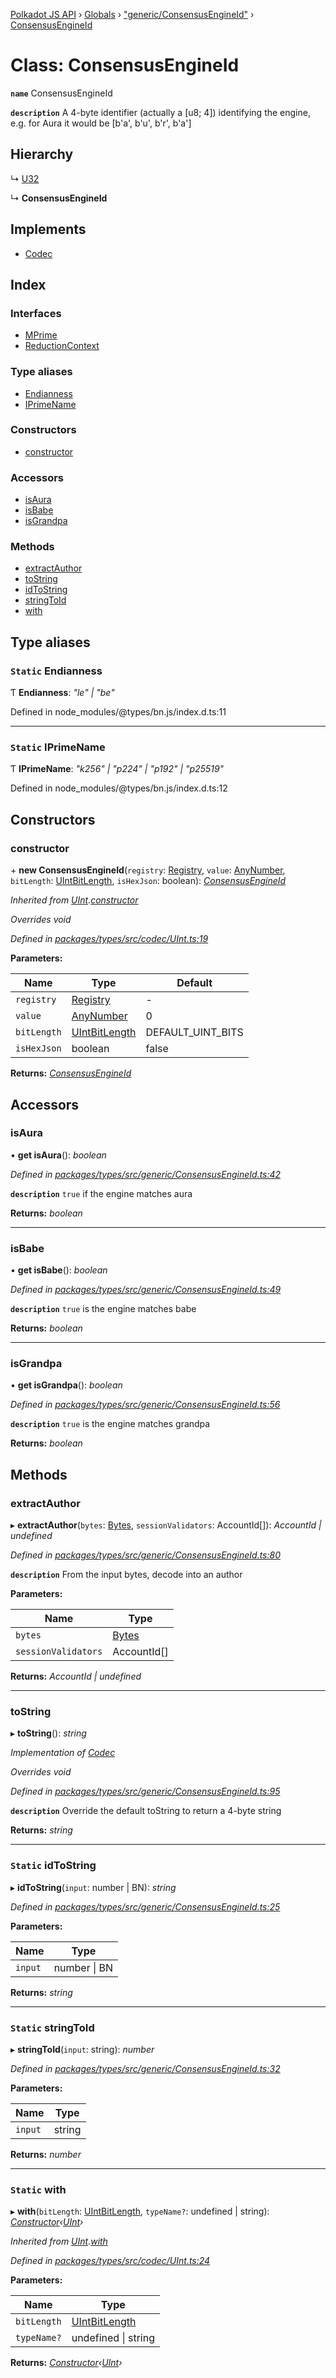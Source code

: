 [Polkadot JS API](../README.md) › [Globals](../globals.md) › ["generic/ConsensusEngineId"](../modules/_generic_consensusengineid_.md) › [ConsensusEngineId](_generic_consensusengineid_.consensusengineid.md)

# Class: ConsensusEngineId

**`name`** ConsensusEngineId

**`description`** 
A 4-byte identifier (actually a [u8; 4]) identifying the engine, e.g. for Aura it would be [b'a', b'u', b'r', b'a']

## Hierarchy

  ↳ [U32](_primitive_u32_.u32.md)

  ↳ **ConsensusEngineId**

## Implements

* [Codec](../interfaces/_types_codec_.codec.md)

## Index

### Interfaces

* [MPrime](../interfaces/_generic_consensusengineid_.consensusengineid.mprime.md)
* [ReductionContext](../interfaces/_generic_consensusengineid_.consensusengineid.reductioncontext.md)

### Type aliases

* [Endianness](_generic_consensusengineid_.consensusengineid.md#static-endianness)
* [IPrimeName](_generic_consensusengineid_.consensusengineid.md#static-iprimename)

### Constructors

* [constructor](_generic_consensusengineid_.consensusengineid.md#constructor)

### Accessors

* [isAura](_generic_consensusengineid_.consensusengineid.md#isaura)
* [isBabe](_generic_consensusengineid_.consensusengineid.md#isbabe)
* [isGrandpa](_generic_consensusengineid_.consensusengineid.md#isgrandpa)

### Methods

* [extractAuthor](_generic_consensusengineid_.consensusengineid.md#extractauthor)
* [toString](_generic_consensusengineid_.consensusengineid.md#tostring)
* [idToString](_generic_consensusengineid_.consensusengineid.md#static-idtostring)
* [stringToId](_generic_consensusengineid_.consensusengineid.md#static-stringtoid)
* [with](_generic_consensusengineid_.consensusengineid.md#static-with)

## Type aliases

### `Static` Endianness

Ƭ **Endianness**: *"le" | "be"*

Defined in node_modules/@types/bn.js/index.d.ts:11

___

### `Static` IPrimeName

Ƭ **IPrimeName**: *"k256" | "p224" | "p192" | "p25519"*

Defined in node_modules/@types/bn.js/index.d.ts:12

## Constructors

###  constructor

\+ **new ConsensusEngineId**(`registry`: [Registry](../interfaces/_types_registry_.registry.md), `value`: [AnyNumber](../modules/_types_helpers_.md#anynumber), `bitLength`: [UIntBitLength](../modules/_codec_abstractint_.md#uintbitlength), `isHexJson`: boolean): *[ConsensusEngineId](_generic_consensusengineid_.consensusengineid.md)*

*Inherited from [UInt](_codec_uint_.uint.md).[constructor](_codec_uint_.uint.md#constructor)*

*Overrides void*

*Defined in [packages/types/src/codec/UInt.ts:19](https://github.com/polkadot-js/api/blob/961d27ad46/packages/types/src/codec/UInt.ts#L19)*

**Parameters:**

Name | Type | Default |
------ | ------ | ------ |
`registry` | [Registry](../interfaces/_types_registry_.registry.md) | - |
`value` | [AnyNumber](../modules/_types_helpers_.md#anynumber) | 0 |
`bitLength` | [UIntBitLength](../modules/_codec_abstractint_.md#uintbitlength) | DEFAULT_UINT_BITS |
`isHexJson` | boolean | false |

**Returns:** *[ConsensusEngineId](_generic_consensusengineid_.consensusengineid.md)*

## Accessors

###  isAura

• **get isAura**(): *boolean*

*Defined in [packages/types/src/generic/ConsensusEngineId.ts:42](https://github.com/polkadot-js/api/blob/961d27ad46/packages/types/src/generic/ConsensusEngineId.ts#L42)*

**`description`** `true` if the engine matches aura

**Returns:** *boolean*

___

###  isBabe

• **get isBabe**(): *boolean*

*Defined in [packages/types/src/generic/ConsensusEngineId.ts:49](https://github.com/polkadot-js/api/blob/961d27ad46/packages/types/src/generic/ConsensusEngineId.ts#L49)*

**`description`** `true` is the engine matches babe

**Returns:** *boolean*

___

###  isGrandpa

• **get isGrandpa**(): *boolean*

*Defined in [packages/types/src/generic/ConsensusEngineId.ts:56](https://github.com/polkadot-js/api/blob/961d27ad46/packages/types/src/generic/ConsensusEngineId.ts#L56)*

**`description`** `true` is the engine matches grandpa

**Returns:** *boolean*

## Methods

###  extractAuthor

▸ **extractAuthor**(`bytes`: [Bytes](_primitive_bytes_.bytes.md), `sessionValidators`: AccountId[]): *AccountId | undefined*

*Defined in [packages/types/src/generic/ConsensusEngineId.ts:80](https://github.com/polkadot-js/api/blob/961d27ad46/packages/types/src/generic/ConsensusEngineId.ts#L80)*

**`description`** From the input bytes, decode into an author

**Parameters:**

Name | Type |
------ | ------ |
`bytes` | [Bytes](_primitive_bytes_.bytes.md) |
`sessionValidators` | AccountId[] |

**Returns:** *AccountId | undefined*

___

###  toString

▸ **toString**(): *string*

*Implementation of [Codec](../interfaces/_types_codec_.codec.md)*

*Overrides void*

*Defined in [packages/types/src/generic/ConsensusEngineId.ts:95](https://github.com/polkadot-js/api/blob/961d27ad46/packages/types/src/generic/ConsensusEngineId.ts#L95)*

**`description`** Override the default toString to return a 4-byte string

**Returns:** *string*

___

### `Static` idToString

▸ **idToString**(`input`: number | BN): *string*

*Defined in [packages/types/src/generic/ConsensusEngineId.ts:25](https://github.com/polkadot-js/api/blob/961d27ad46/packages/types/src/generic/ConsensusEngineId.ts#L25)*

**Parameters:**

Name | Type |
------ | ------ |
`input` | number &#124; BN |

**Returns:** *string*

___

### `Static` stringToId

▸ **stringToId**(`input`: string): *number*

*Defined in [packages/types/src/generic/ConsensusEngineId.ts:32](https://github.com/polkadot-js/api/blob/961d27ad46/packages/types/src/generic/ConsensusEngineId.ts#L32)*

**Parameters:**

Name | Type |
------ | ------ |
`input` | string |

**Returns:** *number*

___

### `Static` with

▸ **with**(`bitLength`: [UIntBitLength](../modules/_codec_abstractint_.md#uintbitlength), `typeName?`: undefined | string): *[Constructor](../interfaces/_types_codec_.constructor.md)‹[UInt](_codec_uint_.uint.md)›*

*Inherited from [UInt](_codec_uint_.uint.md).[with](_codec_uint_.uint.md#static-with)*

*Defined in [packages/types/src/codec/UInt.ts:24](https://github.com/polkadot-js/api/blob/961d27ad46/packages/types/src/codec/UInt.ts#L24)*

**Parameters:**

Name | Type |
------ | ------ |
`bitLength` | [UIntBitLength](../modules/_codec_abstractint_.md#uintbitlength) |
`typeName?` | undefined &#124; string |

**Returns:** *[Constructor](../interfaces/_types_codec_.constructor.md)‹[UInt](_codec_uint_.uint.md)›*

